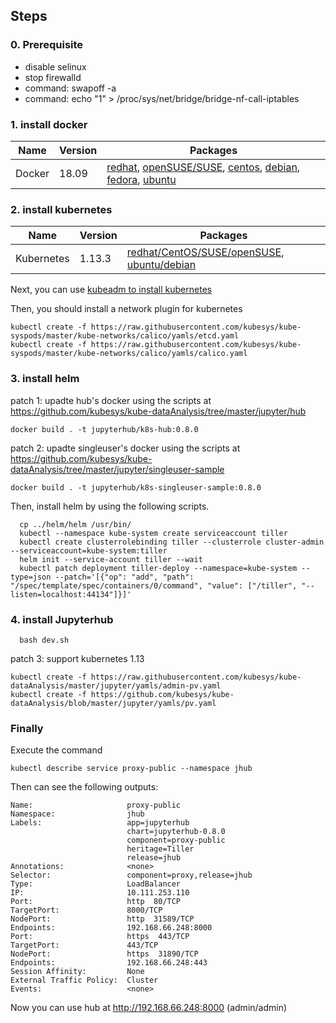 ## Steps

### 0. Prerequisite

- disable selinux
- stop firewalld
- command: swapoff -a
- command: echo "1" > /proc/sys/net/bridge/bridge-nf-call-iptables


### 1. install docker

| Name       | Version |  Packages  |   
| ------     | ------  | ------ |
| Docker     | 18.09   | [redhat](https://docs.docker.com/install/linux/docker-ee/rhel/), [openSUSE/SUSE](https://docs.docker.com/install/linux/docker-ee/suse/), [centos](https://docs.docker.com/install/linux/docker-ce/centos/), [debian](https://docs.docker.com/install/linux/docker-ce/debian/), [fedora](https://docs.docker.com/install/linux/docker-ce/fedora/), [ubuntu](https://docs.docker.com/install/linux/docker-ce/ubuntu/) |

### 2. install kubernetes

| Name       | Version |  Packages  |   
| ------     | ------  | ------ |
| Kubernetes | 1.13.3  | [redhat/CentOS/SUSE/openSUSE](https://github.com/kubesys/kube-os/releases/download/1.0/kube-tools-v1.13.3-cloudplus.1903.x86_64.rpm), [ubuntu/debian](https://github.com/kubesys/kube-os/releases/download/1.0/kube-tools-v1.13.3-cloudplus.1903.amd64.deb) |

Next, you can use [kubeadm to install kubernetes](https://kubernetes.io/docs/setup/independent/create-cluster-kubeadm/)

Then, you should install a network plugin for kubernetes

```
kubectl create -f https://raw.githubusercontent.com/kubesys/kube-syspods/master/kube-networks/calico/yamls/etcd.yaml 
kubectl create -f https://raw.githubusercontent.com/kubesys/kube-syspods/master/kube-networks/calico/yamls/calico.yaml
```
### 3. install helm

patch 1: upadte hub's docker using the scripts at https://github.com/kubesys/kube-dataAnalysis/tree/master/jupyter/hub

```
docker build . -t jupyterhub/k8s-hub:0.8.0
```

patch 2: upadte singleuser's docker using the scripts at https://github.com/kubesys/kube-dataAnalysis/tree/master/jupyter/singleuser-sample

```
docker build . -t jupyterhub/k8s-singleuser-sample:0.8.0
```

Then, install helm by using the following scripts.

```
  cp ../helm/helm /usr/bin/
  kubectl --namespace kube-system create serviceaccount tiller
  kubectl create clusterrolebinding tiller --clusterrole cluster-admin --serviceaccount=kube-system:tiller
  helm init --service-account tiller --wait
  kubectl patch deployment tiller-deploy --namespace=kube-system --type=json --patch='[{"op": "add", "path": "/spec/template/spec/containers/0/command", "value": ["/tiller", "--listen=localhost:44134"]}]'
```

### 4. install Jupyterhub

```
  bash dev.sh
```

patch 3: support kubernetes 1.13

```
kubectl create -f https://raw.githubusercontent.com/kubesys/kube-dataAnalysis/master/jupyter/yamls/admin-pv.yaml
kubectl create -f https://github.com/kubesys/kube-dataAnalysis/blob/master/jupyter/yamls/pv.yaml
```

### Finally 

Execute the command

```
kubectl describe service proxy-public --namespace jhub
```

Then can see the following outputs:

```
Name:                     proxy-public
Namespace:                jhub
Labels:                   app=jupyterhub
                          chart=jupyterhub-0.8.0
                          component=proxy-public
                          heritage=Tiller
                          release=jhub
Annotations:              <none>
Selector:                 component=proxy,release=jhub
Type:                     LoadBalancer
IP:                       10.111.253.110
Port:                     http  80/TCP
TargetPort:               8000/TCP
NodePort:                 http  31589/TCP
Endpoints:                192.168.66.248:8000
Port:                     https  443/TCP
TargetPort:               443/TCP
NodePort:                 https  31890/TCP
Endpoints:                192.168.66.248:443
Session Affinity:         None
External Traffic Policy:  Cluster
Events:                   <none>
```

Now you can use hub at http://192.168.66.248:8000 (admin/admin)

